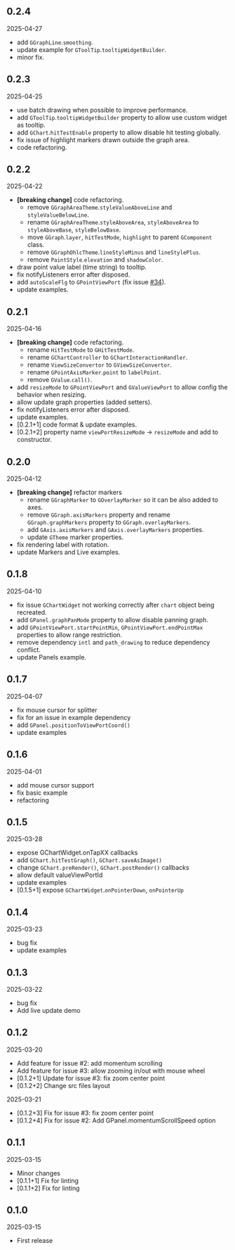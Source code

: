 ## 0.2.4
2025-04-27
- add `GGraphLine`.`smoothing`.
- update example for `GToolTip`.`tooltipWidgetBuilder`.
- minor fix.

## 0.2.3
2025-04-25
- use batch drawing when possible to improve performance.
- add `GToolTip`.`tooltipWidgetBuilder` property to allow use custom widget as tooltip.
- add `GChart`.`hitTestEnable` property to allow disable hit testing globally.
- fix issue of highlight markers drawn outside the graph area.
- code refactoring.

## 0.2.2
2025-04-22
- **[breaking change]** code refactoring.
  + remove `GGraphAreaTheme`.`styleValueAboveLine` and `styleValueBelowLine`.
  + rename `GGraphAreaTheme`.`styleAboveArea`, `styleAboveArea` to `styleAboveBase`, `styleBelowBase`.
  + move `GGraph`.`layer`, `hitTestMode`, `highlight` to parent `GComponent` class.
  + remove `GGraphOhlcTheme`.`lineStyleMinus` and `lineStylePlus`.
  + remove `PaintStyle`.`elevation` and `shadowColor`.
- draw point value label (time string) to tooltip.
- fix notifyListeners error after disposed.
- add `autoScaleFlg` to `GPointViewPort` (fix issue [#34](https://github.com/cjjapan/financial_chart/issues/34)).
- update examples.  

## 0.2.1
2025-04-16
- **[breaking change]** code refactoring.
  + rename `HitTestMode` to `GHitTestMode`.
  + rename `GChartController` to `GChartInteractionHandler`.
  + rename `ViewSizeConvertor` to `GViewSizeConvertor`.
  + rename `GPointAxisMarker`.`point` to `labelPoint`.
  + remove `GValue`.`call()`.
- add `resizeMode` to `GPointViewPort` and `GValueViewPort` to allow config the behavior when resizing.
- allow update graph properties (added setters).
- fix notifyListeners error after disposed.
- update examples.
- [0.2.1+1] code format & update examples.
- [0.2.1+2] property name `viewPortResizeMode` -> `resizeMode` and add to constructor.

## 0.2.0
2025-04-12
- **[breaking change]** refactor markers  
  + rename `GGraphMarker` to `GOverlayMarker` so it can be also added to axes.
  + remove `GGraph.axisMarkers` property and rename `GGraph.graphMarkers` property to `GGraph.overlayMarkers`. 
  + add `GAxis.axisMarkers` and `GAxis.overlayMarkers` properties.
  + update `GTheme` marker properties.
- fix rendering label with rotation.
- update Markers and Live examples.

## 0.1.8
2025-04-10
- fix issue `GChartWidget` not working correctly after `chart` object being recreated.
- add `GPanel.graphPanMode` property to allow disable panning graph.
- add `GPointViewPort.startPointMin`, `GPointViewPort.endPointMax` properties to allow range restriction.
- remove dependency `intl` and `path_drawing` to reduce dependency conflict.
- update Panels example.

## 0.1.7
2025-04-07
- fix mouse cursor for splitter
- fix for an issue in example dependency
- add `GPanel.positionToViewPortCoord()`
- update examples

## 0.1.6
2025-04-01  
- add mouse cursor support
- fix basic example
- refactoring

## 0.1.5
2025-03-28  
- expose GChartWidget.onTapXX callbacks
- add `GChart.hitTestGraph()`, `GChart.saveAsImage()`
- change `GChart.preRender()`, `GChart.postRender()` callbacks
- allow default valueViewPortId
- update examples
- [0.1.5+1] expose `GChartWidget`.`onPointerDown`, `onPointerUp`

## 0.1.4
2025-03-23
- bug fix
- update examples

## 0.1.3
2025-03-22
- bug fix
- Add live update demo 

## 0.1.2
2025-03-20
- Add feature for issue #2: add momentum scrolling
- Add feature for issue #3: allow zooming in/out with mouse wheel
- [0.1.2+1] Update for issue #3: fix zoom center point
- [0.1.2+2] Change src files layout 

2025-03-21
- [0.1.2+3] Fix for issue #3: fix zoom center point
- [0.1.2+4] Fix for issue #2: Add GPanel.momentumScrollSpeed option

## 0.1.1
2025-03-15
- Minor changes
- [0.1.1+1] Fix for linting
- [0.1.1+2] Fix for linting

## 0.1.0
2025-03-15
- First release

